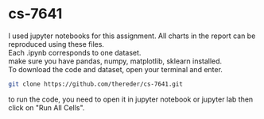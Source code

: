 # cs-7641
I used jupyter notebooks for this assignment. All charts in the report can be reproduced using these files. <br>
Each .ipynb corresponds to one dataset. <br>
make sure you have pandas, numpy, matplotlib, sklearn installed. <br>
To download the code and dataset, open your terminal and enter.  <br>
```bash 
git clone https://github.com/thereder/cs-7641.git
```
to run the code, you need to open it in jupyter notebook or jupyter lab then click on "Run All Cells".

